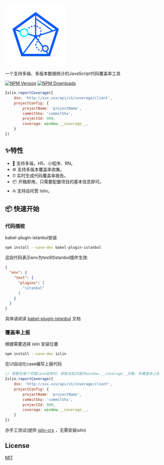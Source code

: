 [![Express Logo](./logo.png)](https://www.npmjs.com/package/islin)

一个支持多端、多版本数据统计的JavaScript代码覆盖率工具

[![NPM Version][npm-image]][npm-url]
[![NPM Downloads][downloads-image]][downloads-url]

```js
Islin.reportCoverage({
    dsn: 'http://xxx.xxx/api/v1/coverage/client',
    projectConfig: {
        projectName: 'projectName',
        commitSha: 'commitSha',
        projectId: 999,
        coverage: window.__coverage__,
    }
})
```

## ✨特性

- 🌈 支持多端，H5、小程序、RN。
- ⚙️ 支持多版本覆盖率收集。
- ⏰ 实时生成代码覆盖率报告。
- 📦 开箱即用，只需要配置项目的基本信息即可。
- ⛵️ 支持自托管 Islin。

## 📦 快速开始

### 代码插桩
babel-plugin-istanbul安装
```bash
npm install --save-dev babel-plugin-istanbul
```

这段代码表示env为test时istanbul插件生效:

```json
{
  "env": {
    "test": {
      "plugins": [
        "istanbul"
      ]
    }
  }
}
```

具体请阅读 [babel-plugin-istanbul](https://github.com/istanbuljs/babel-plugin-istanbul) 文档

### 覆盖率上报

根据需要选择 islin 安装位置

```bash
npm install --save-dev islin
```

在UI自动化case编写上报代码
```js
// 需要在每个页面case结束时，获取当前页面的window.__coverage__对象，将覆盖率上报。
Islin.reportCoverage({
    dsn: 'http://xxx.xxx/api/v1/coverage/client',
    projectConfig: {
        projectName: 'projectName',
        commitSha: 'commitSha',
        projectId: 999,
        coverage: window.__coverage__,
    }
})
```

亦手工测试(提供 [islin-crx](https://www.npmjs.com/package/islin) ，无需安装islin)

## License

[MIT](LICENSE)


[npm-image]: https://img.shields.io/npm/v/islin.svg

[npm-url]: https://www.npmjs.com/package/islin

[downloads-image]: https://img.shields.io/npm/dm/islin.svg

[downloads-url]: https://npmcharts.com/compare/islin?minimal=true